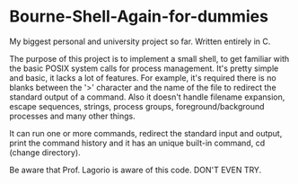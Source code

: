 # Bourne-Shell-Again-for-dummies
My biggest personal and university project so far. Written entirely in C.

The purpose of this project is to implement a small shell, to get familiar 
with the basic POSIX system calls for process management. It's pretty simple
and basic, it lacks a lot of features.
For example, it's required there is no blanks between the '>' character and
the name of the file to redirect the standard output of a command.
Also it doesn't handle filename expansion, escape sequences, strings, process 
groups, foreground/background processes and many other things.

It can run one or more commands, redirect the standard input and output,
print the command history and it has an unique built-in command, cd 
(change directory).

Be aware that Prof. Lagorio is aware of this code. DON'T EVEN TRY.
